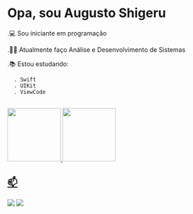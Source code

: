 # Opa, sou Augusto Shigeru

.💻 Sou iniciante em programação

.👨‍🎓 Atualmente faço Análise e Desenvolvimento de Sistemas

.📚 Estou estudando:

      . Swift
      . UIKit
      . ViewCode
      
##
 <div>
  <a href="https://beacons.ai/Setoue">
  <img height="120em" src="https://github-readme-stats.vercel.app/api?username=setoue&show_icons=true&theme=dark&include_all_commits=true&count_private=true"/>
  <img height="120em" src="https://github-readme-stats.vercel.app/api/top-langs/?username=setoue&layout=compact&langs_count=7&theme=dark"/>
</div>

## 📫
<div> 
  <a href="mailto:proshigeru@gmail.com"><img src="https://img.shields.io/badge/-Gmail-%23333?style=for-the-badge&logo=gmail&logoColor=white" target="_blank"></a>
  <a href="https://www.linkedin.com/in/setoue/" target="_blank"><img src="https://img.shields.io/badge/-LinkedIn-%230077B5?style=for-the-badge&logo=linkedin&logoColor=white" target="_blank"></a> 
</div>






